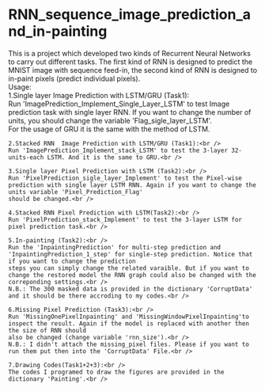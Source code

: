 # RNN_sequence_image_prediction_and_in-painting <br />
This is a project which developed two kinds of Recurrent Neural Networks to carry out different tasks. The first kind of RNN is designed to predict the MNIST image with sequence feed-in, the second kind of RNN is designed to in-paint pixels (predict individual pixels). <br />
Usage: <br />
	1.Single layer Image Prediction with LSTM/GRU (Task1):<br />
	Run 'ImagePrediction_Implement_Single_Layer_LSTM' to test Image prediction task with single layer RNN. If you want to change the number of units, you should change the variable 'Flag_sigle_layer_LSTM'. <br />
	For the usage of GRU it is the same with the method of LSTM. <br />
	
	2.Stacked RNN  Image Prediction with LSTM/GRU (Task1):<br />
	Run 'ImagePrediction_Implement_stack_LSTM' to test the 3-layer 32-units-each LSTM. And it is the same to GRU.<br />

	3.Single layer Pixel Prediction with LSTM (Task2):<br />
	Run 'PixelPrediction_sigle_layer_Implement' to test the Pixel-wise prediction with single layer LSTM RNN. Again if you want to change the units variable 'Pixel_Prediction_Flag'
	should be changed.<br />

	4.Stacked RNN Pixel Prediction with LSTM(Task2):<br />
	Run 'PixelPrediction_stack_Implement' to test the 3-layer LSTM for pixel prediction task.<br />

	5.In-painting (Task2):<br />
	Run the 'InpaintingPrediction' for multi-step prediction and 'InpaintingPrediction_1_step' for single-step prediction. Notice that if you want to change the prediction
	steps you can simply change the related varaible. But if you want to change the restored model the RNN graph could also be changed with the correponding settings.<br />
	N.B.: The 300 masked data is provided in the dictionary 'CorruptData' and it should be there accroding to my codes.<br />
	 
	6.Missing Pixel Prediction (Task3):<br />
	Run 'MissingOnePixelInpainting' and 'MissingWindowPixelInpainting'to inspect the result. Again if the model is replaced with another then the size of RNN should
	also be changed (change variable 'rnn_size').<br />
	N.B.: I didn't attach the missing_pixel files. Please if you want to run them put then into the 'CorruptData' File.<br />

	7.Drawing Codes(Task1+2+3):<br />
	The codes I programed to draw the figures are provided in the dictionary 'Painting'.<br />
